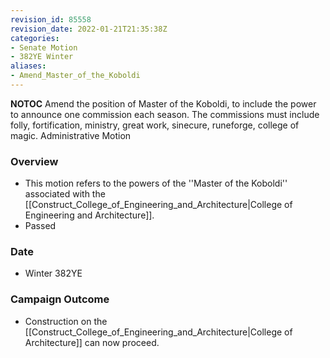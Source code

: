 ```yaml
---
revision_id: 85558
revision_date: 2022-01-21T21:35:38Z
categories:
- Senate Motion
- 382YE Winter
aliases:
- Amend_Master_of_the_Koboldi
---
```



__NOTOC__
Amend the position of Master of the Koboldi, to include the power to announce one commission each season. The commissions must include folly, fortification, ministry, great work, sinecure, runeforge, college of magic.
Administrative Motion 

### Overview
* This motion refers to the powers of the ''Master of the Koboldi'' associated with the [[Construct_College_of_Engineering_and_Architecture|College of Engineering and Architecture]].
* Passed

### Date
* Winter 382YE

### Campaign Outcome
* Construction on the [[Construct_College_of_Engineering_and_Architecture|College of Architecture]] can now proceed.